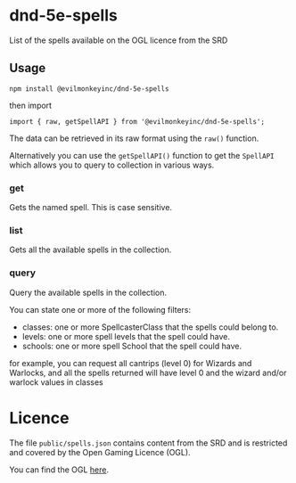 # dnd-5e-spells

List of the spells available on the OGL licence from the SRD

## Usage

`npm install @evilmonkeyinc/dnd-5e-spells`

then import

`import { raw, getSpellAPI } from '@evilmonkeyinc/dnd-5e-spells';`

The data can be retrieved in its raw format using the `raw()` function.

Alternatively you can use the `getSpellAPI()` function to get the `SpellAPI` which allows you to query to collection in various ways.

### get

Gets the named spell. This is case sensitive.

### list

Gets all the available spells in the collection.

### query

Query the available spells in the collection.

You can state one or more of the following filters:
- classes: one or more SpellcasterClass that the spells could belong to.
- levels: one or more spell levels that the spell could have.
- schools: one or more spell School that the spell could have.

for example, you can request all cantrips (level 0) for Wizards and Warlocks, and all the spells returned will have level 0 and the wizard and/or warlock values in classes

# Licence

The file `public/spells.json` contains content from the SRD and is restricted and covered by the Open Gaming Licence (OGL).

You can find the OGL [here](http://www.opengamingfoundation.org/ogl.html).
